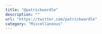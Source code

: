 ```yaml
---
title: "@patrickwardle"
description: ""
url: "https://twitter.com/patrickwardle"
category: "Miscellaneous"
---
```

